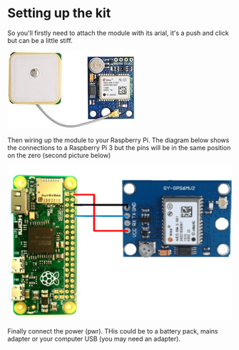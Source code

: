 # Setting up the kit

So you'll firstly need to attach the module with its arial, it's a push and click but can be a little stiff. 

![image info](./Images/gps_module.jpeg)

Then wiring up the module to your Raspberry Pi. The diagram below shows the connections to a Raspberry Pi 3 but the pins will be in the same position on the zero (second picture below)

![image info](./Images/pizerogps.png)

Finally connect the power (pwr). THis could be to a battery pack, mains adapter or your computer USB (you may need an adapter).
